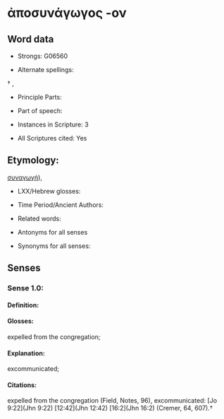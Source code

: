 # ἀποσυνάγωγος -ον

<!-- Status: S2=NeedsEdits -->
<!-- Lexica used for edits:   -->

## Word data

* Strongs: G06560

* Alternate spellings:

† , 

* Principle Parts: 


* Part of speech: 


* Instances in Scripture: 3

* All Scriptures cited: Yes

## Etymology: 

[συναγωγή]()),

* LXX/Hebrew glosses: 


* Time Period/Ancient Authors: 


* Related words: 

* Antonyms for all senses

* Synonyms for all senses: 


## Senses 


### Sense  1.0: 

#### Definition: 

#### Glosses: 

expelled from the congregation; 

#### Explanation: 

excommunicated; 

#### Citations: 

expelled from the congregation (Field, Notes, 96), excommunicated: [Jo 9:22](Jhn 9:22) [12:42](Jhn 12:42) [16:2](Jhn 16:2) (Cremer, 64, 607).†
